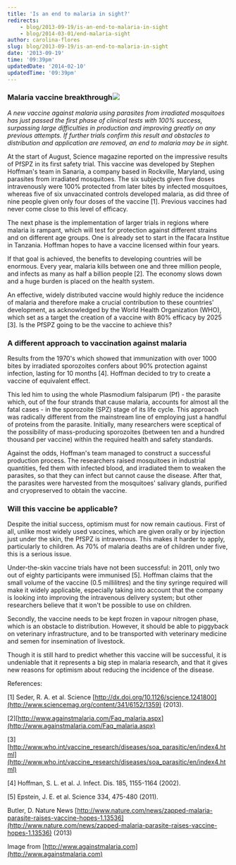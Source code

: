```yaml
---
title: 'Is an end to malaria in sight?'
redirects:
    - blog/2013-09-19/is-an-end-to-malaria-in-sight
    - blog/2014-03-01/end-malaria-sight
author: carolina-flores
slug: blog/2013-09-19/is-an-end-to-malaria-in-sight
date: '2013-09-19'
time: '09:39pm'
updatedDate: '2014-02-10'
updatedTime: '09:39pm'
---
```

### Malaria vaccine breakthrough![](/images/uploads/amf.png)

_A new vaccine against malaria using parasites from irradiated mosquitoes has just passed the first phase of clinical tests with 100% success, surpassing large difficulties in production and improving greatly on any previous attempts. If further trials confirm this result and obstacles to distribution and application are removed, an end to malaria may be in sight._

At the start of August, Science magazine reported on the impressive results of PfSPZ in its first safety trial. This vaccine was developed by Stephen Hoffman's team in Sanaria, a company based in Rockville, Maryland, using parasites from irradiated mosquitoes. The six subjects given five doses intravenously were 100% protected from later bites by infected mosquitoes, whereas five of six unvaccinated controls developed malaria, as did three of nine people given only four doses of the vaccine [1]. Previous vaccines had never come close to this level of efficacy.

The next phase is the implementation of larger trials in regions where malaria is rampant, which will test for protection against different strains and on different age groups. One is already set to start in the Ifacara Institue in Tanzania. Hoffman hopes to have a vaccine licensed within four years.

If that goal is achieved, the benefits to developing countries will be enormous. Every year, malaria kills between one and three million people, and infects as many as half a billion people [2]. The economy slows down and a huge burden is placed on the health system.

An effective, widely distributed vaccine would highly reduce the incidence of malaria and therefore make a crucial contribution to these countries' development, as acknowledged by the World Health Organization (WHO), which set as a target the creation of a vaccine with 80% efficacy by 2025 [3]. Is the PfSPZ going to be the vaccine to achieve this?

### A different approach to vaccination against malaria

Results from the 1970's which showed that immunization with over 1000 bites by irradiated sporozoites confers about 90% protection against infection, lasting for 10 months [4]. Hoffman decided to try to create a vaccine of equivalent effect.

This led him to using the whole Plasmodium falsiparum (Pf) - the parasite which, out of the four strands that cause malaria, accounts for almost all the fatal cases - in the sporozoite (SPZ) stage of its life cycle. This approach was radically different from the mainstream line of employing just a handful of proteins from the parasite. Initially, many researchers were sceptical of the possibility of mass-producing sporozoites (between ten and a hundred thousand per vaccine) within the required health and safety standards.

Against the odds, Hoffman's team managed to construct a successful production process. The researchers raised mosquitoes in industrial quantities, fed them with infected blood, and irradiated them to weaken the parasites, so that they can infect but cannot cause the disease. After that, the parasites were harvested from the mosquitoes' salivary glands, purified and cryopreserved to obtain the vaccine.

### Will this vaccine be applicable?

Despite the initial success, optimism must for now remain cautious. First of all, unlike most widely used vaccines, which are given orally or by injection just under the skin, the PfSPZ is intravenous. This makes it harder to apply, particularly to children. As 70% of malaria deaths are of children under five, this is a serious issue.

Under-the-skin vaccine trials have not been successful: in 2011, only two out of eighty participants were immunised [5]. Hoffman claims that the small volume of the vaccine (0.5 millilitres) and the tiny syringe required will make it widely applicable, especially taking into account that the company is looking into improving the intravenous delivery system; but other researchers believe that it won't be possible to use on children.

Secondly, the vaccine needs to be kept frozen in vapour nitrogen phase, which is an obstacle to distribution. However, it should be able to piggyback on veterinary infrastructure, and to be transported with veterinary medicine and semen for insemination of livestock.

Though it is still hard to predict whether this vaccine will be successful, it is undeniable that it represents a big step in malaria research, and that it gives new reasons for optimism about reducing the incidence of the disease.

References:

[1] Seder, R. A. et al. Science [http://dx.doi.org/10.1126/science.1241800](http://www.sciencemag.org/content/341/6152/1359) (2013).

[2][http://www.againstmalaria.com/Faq_malaria.aspx](http://www.againstmalaria.com/Faq_malaria.aspx)

[3] [http://www.who.int/vaccine_research/diseases/soa_parasitic/en/index4.html](http://www.who.int/vaccine_research/diseases/soa_parasitic/en/index4.html)

[4] Hoffman, S. L. et al. J. Infect. Dis. 185, 1155-1164 (2002).

[5] Epstein, J. E. et al. Science 334, 475-480 (2011).

Butler, D. Nature News [http://www.nature.com/news/zapped-malaria-parasite-raises-vaccine-hopes-1.13536](http://www.nature.com/news/zapped-malaria-parasite-raises-vaccine-hopes-1.13536) (2013)

Image from [http://www.againstmalaria.com](http://www.againstmalaria.com)